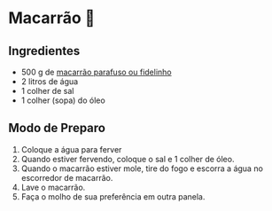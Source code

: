 # Macarrão :shallow_pan_of_food:

## Ingredientes

- 500 g de [macarrão parafuso ou fidelinho](https://blog.tudogostoso.com.br/dicas-de-cozinha/como-fazer-massa-de-macarrao-confira/)
- 2 litros de água
- 1 colher de sal
- 1 colher (sopa) do óleo



## Modo de Preparo

1. Coloque a água para ferver
2. Quando estiver fervendo, coloque o sal e 1 colher de óleo.
3. Quando o macarrão estiver mole, tire do fogo e escorra a água no escorredor de macarrão.
4. Lave o macarrão.
5. Faça o molho de sua preferência em outra panela.